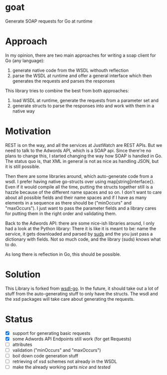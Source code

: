# goat
Generate SOAP requests for Go at runtime

# Approach
In my opinion, there are two main approaches for writing a soap client for Go
(any language):

1. generate native code from the WSDL withouth reflection
2. parse the WSDL at runtime and offer a general interface which then generates the requests and parses the responses

This library tries to combine the best from both approaches:

1. load WSDL at runtime, generate the requests from a parameter set and
2. generate structs to parse the responses into and work with them in a native way

# Motivation
REST is on the way, and all the services at JustWatch are REST APIs. But we need
to talk to the Adwords API, which is a SOAP api. Since there're no plans to change
this, I started changing the way how SOAP is handled in Go. The status quo is,
that XML in general is not as nice as handling JSON, but it is still possible.

Then there are some libraries around, which auto-generate code from a wsdl.
I prefer having native go-structs over using map[string]interface{}. Even if it
would compile all the time, putting the structs together still is a hazzle
because of the different name spaces and so on. I don't want to care about all
possible fields and their name spaces and if I have as many elements in a
sequence as there should be ("minOccurs" and "maxOccurs"). I just want to pass
the parameter fields and a library cares for putting them in the right order and
validating them.

Back to the Adwords API: there are some nice-ish libraries around, I only had a
look at the Python library: There it is like it is meant to be: name the service,
it gets downloaded and parsed by [suds](https://pypi.python.org/pypi/suds) and
the you just pass a dictionary with fields. Not so much code, and the library
(suds) knows what to do.

As long there is reflection in Go, this should be possible.

# Solution
This Library is forked from [wsdl-go](https://code.google.com/p/wsdl-go/). In the
future, it should take out a lot of stuff from the auto-generating stuff to only
have the structs. The wsdl and the xsd packages will take care about generating
the requests.

# Status

- [x] support for generating basic requests
- [x] some Adwords API Endpoints still work (for get Requests)
- [ ] attributes
- [ ] validation ("minOccurs" and "maxOccurs")
- [ ] boil down code generation stuff
- [ ] retrieving of xsd schemes not already in the WSDL
- [ ] make the already working parts *nice* and *tested*

